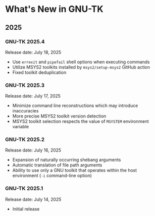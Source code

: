 # What's New in GNU-TK

## 2025

### GNU-TK 2025.4

Release date: July 18, 2025

- Use `errexit` and `pipefail` shell options when executing commands
- Utilize MSYS2 toolkits installed by `msys2/setup-msys2` GitHub action
- Fixed toolkit deduplication

### GNU-TK 2025.3

Release date: July 17, 2025

- Minimize command line reconstructions which may introduce inaccuracies
- More precise MSYS2 toolkit version detection
- MSYS2 toolkit selection respects the value of `MSYSTEM` environment variable

### GNU-TK 2025.2

Release date: July 16, 2025

- Expansion of naturally occurring shebang arguments
- Automatic translation of file path arguments
- Ability to use only a GNU toolkit that operates within the host environment (`-i` command-line option)

### GNU-TK 2025.1

Release date: July 14, 2025

- Initial release
